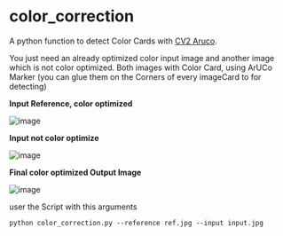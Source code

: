 # color_correction
A python function to detect Color Cards with [CV2 Aruco](https://docs.opencv.org/4.x/d5/dae/tutorial_aruco_detection.html).


You just need an already optimized color input image and another image which is not color optimized. Both images with Color Card, using ArUCo Marker (you can glue them on the Corners of every imageCard to for detecting)

**Input Reference, color optimized**

![image](https://user-images.githubusercontent.com/67874406/187906176-23303477-0dd7-4ef8-ae05-1e36f3e82de7.png)

**Input not color optimize**

![image](https://user-images.githubusercontent.com/67874406/187906327-8a42dcf2-c312-4ce7-b336-6f8d4f310788.png)


**Final color optimized Output Image**

![image](https://user-images.githubusercontent.com/67874406/187906458-244286b9-70c5-4b6f-8f35-bdee9908573a.png)


user the Script with this arguments

`python color_correction.py --reference ref.jpg --input input.jpg`
